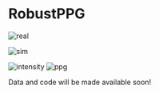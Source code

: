 # RobustPPG
![real](https://user-images.githubusercontent.com/26046462/195931577-43dfe805-8001-4053-9bd9-7ac54157f7dc.gif)

![sim](https://user-images.githubusercontent.com/26046462/195930758-b5751a90-8925-487e-9e33-0d894f4ebe24.gif)

![intensity](https://user-images.githubusercontent.com/26046462/195930342-04c9f7ef-e93c-43ea-b05e-6e486c96e6fa.gif) 
![ppg](https://user-images.githubusercontent.com/26046462/195930344-4123fa1f-31ff-4473-beff-dc8bda70382d.gif)


Data and code will be made available soon!
